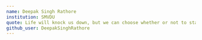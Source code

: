 ```yaml
---
name: Deepak Singh Rathore
institution: SMVDU
quote: Life will knock us down, but we can choose whether or not to stand back up.
github_user: DeepakSinghRathore
---
```

